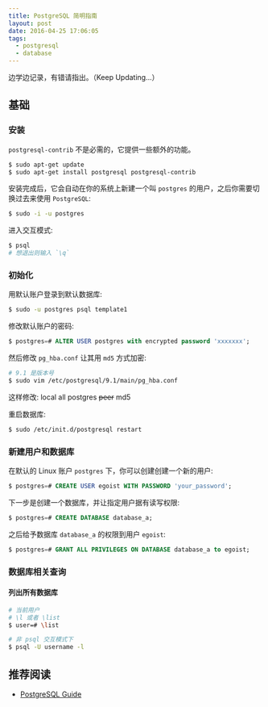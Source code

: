 ```yaml
---
title: PostgreSQL 简明指南
layout: post
date: 2016-04-25 17:06:05
tags:
  - postgresql
  - database
---
```

边学边记录，有错请指出。（Keep Updating...）

## <span>基础</span>

### 安装

`postgresql-contrib` 不是必需的，它提供一些额外的功能。

```bash
$ sudo apt-get update
$ sudo apt-get install postgresql postgresql-contrib
```

安装完成后，它会自动在你的系统上新建一个叫 `postgres` 的用户，之后你需要切换过去来使用 `PostgreSQL`:

```bash
$ sudo -i -u postgres
```

进入交互模式:

```bash
$ psql
# 想退出则输入 `\q`
```

### 初始化

用默认账户登录到默认数据库:

```bash
$ sudo -u postgres psql template1
```

修改默认账户的密码:

```sql
$ postgres=# ALTER USER postgres with encrypted password 'xxxxxxx';
```

然后修改 `pg_hba.conf` 让其用 `md5` 方式加密:

```bash
# 9.1 是版本号
$ sudo vim /etc/postgresql/9.1/main/pg_hba.conf
```

这样修改: local      all     postgres     ~~peer~~ md5

重启数据库:

```bash
$ sudo /etc/init.d/postgresql restart
```

### 新建用户和数据库

在默认的 Linux 账户 `postgres` 下，你可以创建创建一个新的用户:

```sql
$ postgres=# CREATE USER egoist WITH PASSWORD 'your_password';
```

下一步是创建一个数据库，并让指定用户据有读写权限:

```sql
$ postgres=# CREATE DATABASE database_a;
```

之后给予数据库 `database_a` 的权限到用户 `egoist`:

```sql
$ postgres=# GRANT ALL PRIVILEGES ON DATABASE database_a to egoist;
```

### 数据库相关查询

#### 列出所有数据库

```bash
# 当前用户
# \l 或者 \list
$ user=# \list

# 非 psql 交互模式下
$ psql -U username -l
```

## <span>推荐阅读</span>

- [PostgreSQL Guide](http://postgresguide.com)
